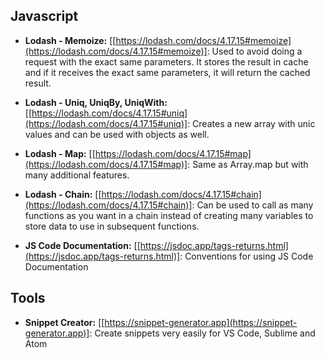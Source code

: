 ## Javascript

- **Lodash - Memoize:** [[https://lodash.com/docs/4.17.15#memoize](https://lodash.com/docs/4.17.15#memoize)]: Used to avoid doing a request with the exact same parameters. It stores the result in cache and if it receives the exact same parameters, it will return the cached result.

- **Lodash - Uniq, UniqBy, UniqWith:** [[https://lodash.com/docs/4.17.15#uniq](https://lodash.com/docs/4.17.15#uniq)]: Creates a new array with unic values and can be used with objects as well.
- **Lodash - Map:** [[https://lodash.com/docs/4.17.15#map](https://lodash.com/docs/4.17.15#map)]: Same as Array.map but with many additional features.
- **Lodash - Chain:** [[https://lodash.com/docs/4.17.15#chain](https://lodash.com/docs/4.17.15#chain)]: Can be used to call as many functions as you want in a chain instead of creating many variables to store data to use in subsequent functions.
- **JS Code Documentation:** [[https://jsdoc.app/tags-returns.html](https://jsdoc.app/tags-returns.html)]: Conventions for using JS Code Documentation
    
## Tools
- **Snippet Creator:** [[https://snippet-generator.app](https://snippet-generator.app)]: Create snippets very easily for VS Code, Sublime and Atom

